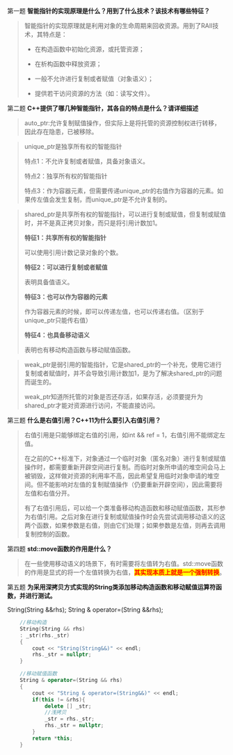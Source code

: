 第一题 **智能指针的实现原理是什么？用到了什么技术？该技术有哪些特征？**

> 智能指针的实现原理就是利用对象的生命周期来回收资源。用到了RAII技术，其特点是：
>
> - 在构造函数中初始化资源，或托管资源；
>
> - 在析构函数中释放资源；
>
> - 一般不允许进行复制或者赋值（对象语义）；
>
> - 提供若干访问资源的方法（如：读写文件）。





第二题 **C++提供了哪几种智能指针，其各自的特点是什么？请详细描述**

> auto_ptr:允许复制赋值操作，但实际上是将托管的资源控制权进行转移，因此存在隐患，已被移除。



> unique_ptr是独享所有权的智能指针
>
> 特点1：不允许复制或者赋值，具备对象语义。
>
> 特点2：独享所有权的智能指针
>
> 特点3：作为容器元素，但需要传递unique_ptr的右值作为容器的元素。如果传左值会发生复制，而unique_ptr是不允许复制的。
>



> shared_ptr是共享所有权的智能指针，可以进行复制或赋值，但复制或赋值时，并不是真正拷贝对象，而只是将引用计数加1。
>
> **特征1：共享所有权的智能指针**
>
> 可以使用引用计数记录对象的个数。
>
> **特征2：可以进行复制或者赋值**
>
> 表明具备值语义。
>
> **特征3：也可以作为容器的元素**
>
> 作为容器元素的时候，即可以传递左值，也可以传递右值。（区别于unique_ptr只能传右值）
>
> **特征4：也具备移动语义**
>
> 表明也有移动构造函数与移动赋值函数。



> weak_ptr是弱引用的智能指针，它是shared_ptr的一个补充，使用它进行复制或者赋值时，并不会导致引用计数加1，是为了解决shared_ptr的问题而诞生的。
>
> weak_ptr知道所托管的对象是否还存活，如果存活，必须要提升为shared_ptr才能对资源进行访问，不能直接访问。
>







第三题 **什么是右值引用？C++11为什么要引入右值引用？**

> 右值引用是只能够绑定右值的引用，如int && ref = 1，右值引用不能绑定左值。
>
> 在之前的C++标准下，对象通过一个临时对象（匿名对象）进行复制或赋值操作时，都需要重新开辟空间进行复制。而临时对象所申请的堆空间会马上被销毁，这样做对资源的利用率不高，因此希望复用临时对象申请的堆空间。但不能影响对左值的复制赋值操作（仍要重新开辟空间），因此需要将左值和右值分开。
>
> 有了右值引用后，可以给一个类准备移动构造函数和移动赋值函数，其形参为右值引用。之后对象在进行复制或赋值操作时会先尝试调用移动语义的这两个函数，如果参数是右值，则由它们处理；如果参数是左值，则再去调用复制控制的函数。





第四题 **std::move函数的作用是什么？**

> 在一些使用移动语义的场景下，有时需要将左值转为右值。std::move函数的作用是显式的将一个左值转换为右值，<span style=color:red;background:yellow>**其实现本质上就是一个强制转换**</span>。





第五题 **为采用深拷贝方式实现的String类添加移动构造函数和移动赋值运算符函数，并进行测试。**

String(String &&rhs);
String & operator=(String &&rhs);



``` c++
	//移动构造
    String(String && rhs)
    : _str(rhs._str)
    {
        cout << "String(String&&)" << endl;
        rhs._str = nullptr;
    }

    //移动赋值函数
    String & operator=(String && rhs)
    {
        cout << "String & operator=(String&&)" << endl;
        if(this != &rhs){
            delete [] _str;
            //浅拷贝
            _str = rhs._str;
            rhs._str = nullptr;
        }
        return *this;
    }
```























